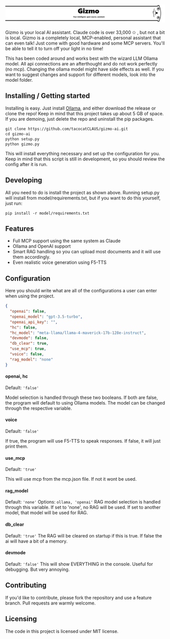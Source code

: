 ![Hi, i'm Gizmo.](/images/gizmorbg.png)
---
Gizmo is your local AI assistant. Claude code is over 33,000 ✩ , but not a bit is local. Gizmo is a completely local, MCP-enabled, personal assistant that can even talk! Just come with good hardware and some MCP servers. You'll be able to tell it to turn off your light in no time!

This has been coded around and works best with the wizard LLM Ollama model. All api connections are an afterthought and do not work perfectly (no mcp). Changing the ollama model might have side effects as well. If you want to suggest changes and support for different models, look into the model folder.

## Installing / Getting started

Installing is easy. Just install [Ollama](https://ollama.com/),
and either download the release or clone the repo!
Keep in mind that this project takes up about 5 GB of space. If you are demoing, just delete the repo and uninstall the pip packages.

```shell
git clone https://github.com/tacocatCLAUS/gizmo-ai.git
cd gizmo-ai
python setup.py
python gizmo.py
```

This will install everything necessary and set up the configuration for you.
Keep in mind that this script is still in development, so you should review the config after it is run.

## Developing
All you need to do is install the project as shown above.
Running setup.py will install from model/requirements.txt, but if you want to do this yourself, just run: 
```shell
pip install -r model/requirements.txt
```

## Features

* Full MCP support using the same system as Claude
* Ollama and OpenAI support
* Smart RAG handling so you can upload most documents and it will use them accordingly.
* Even realistic voice generation using F5-TTS

## Configuration

Here you should write what are all of the configurations a user can enter when
using the project.

```json
{
  "openai": false,
  "openai_model": "gpt-3.5-turbo",
  "openai_api_key": "",
  "hc": false,
  "hc_model": "meta-llama/llama-4-maverick-17b-128e-instruct",
  "devmode": false,
  "db_clear": true,
  "use_mcp": true,
  "voice": false,
  "rag_model": "none"
}
```


#### openai, hc 
Default: `'false'`

Model selection is handled through these two booleans. If both are false, the program will default to using Ollama models. The model can be changed through the respective variable.

#### voice
Default: `'false'`

If true, the program will use F5-TTS to speak responses. If false, it will just print them.

#### use_mcp
Default: `'true'`

This will use mcp from the mcp.json file. If not it wont be used.

#### rag_model
Default: `'none'`
Options: `ollama, 'openai'`
RAG model selection is handled through this variable. If set to 'none', no RAG will be used. If set to another model, that model will be used for RAG.

#### db_clear
Default: `'true'`
The RAG will be cleared on startup if this is true. If false the ai will have a bit of a memory.

#### devmode
Default: `'false'`
This will show EVERYTHING in the console. Useful for debugging. But very annoying.

## Contributing

If you'd like to contribute, please fork the repository and use a feature branch. Pull requests are warmly welcome.

## Licensing
The code in this project is licensed under MIT license.
